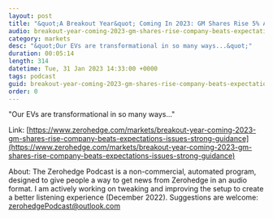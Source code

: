 ```yaml
---
layout: post
title: "&quot;A Breakout Year&quot; Coming In 2023: GM Shares Rise 5% As Company Beats Expectations, Issues Strong Guidance"
audio: breakout-year-coming-2023-gm-shares-rise-company-beats-expectations-issues-strong-guidance-0
category: markets
desc: "&quot;Our EVs are transformational in so many ways...&quot;"
duration: 00:05:14
length: 314
datetime: Tue, 31 Jan 2023 14:33:00 +0000
tags: podcast
guid: breakout-year-coming-2023-gm-shares-rise-company-beats-expectations-issues-strong-guidance-0
order: 0
---
```

&quot;Our EVs are transformational in so many ways...&quot;

Link: [https://www.zerohedge.com/markets/breakout-year-coming-2023-gm-shares-rise-company-beats-expectations-issues-strong-guidance](https://www.zerohedge.com/markets/breakout-year-coming-2023-gm-shares-rise-company-beats-expectations-issues-strong-guidance)

About: The Zerohedge Podcast is a non-commercial, automated program, designed to give people a way to get news from Zerohedge in an audio format.  I am actively working on tweaking and improving the setup to create a better listening experience (December 2022).  Suggestions are welcome: [zerohedgePodcast@outlook.com](mailto:zerohedgePodcast@outlook.com)